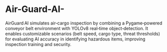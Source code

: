 # Air-Guard-AI-
AirGuard AI simulates air‑cargo inspection by combining a Pygame‑powered conveyor belt environment with YOLOv8 real‑time object‑detection. It enables customizable scenarios (belt speed, cargo type, threat thresholds) for evaluating AI accuracy in identifying hazardous items, improving inspection training and security.
